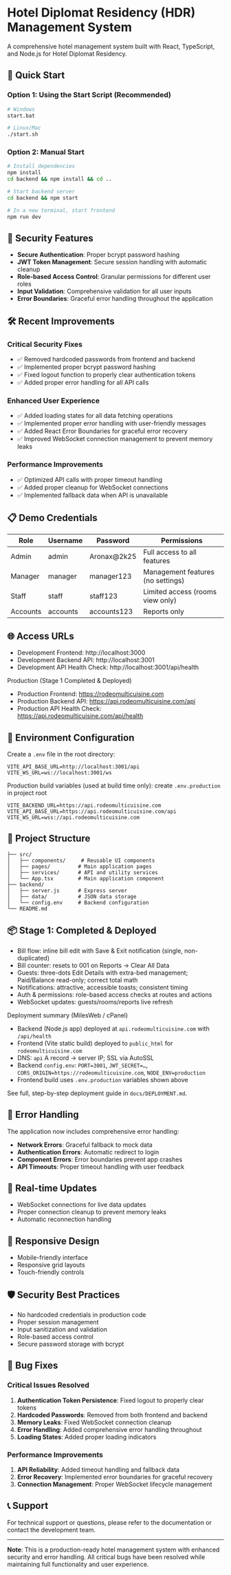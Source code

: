 # Hotel Diplomat Residency (HDR) Management System

A comprehensive hotel management system built with React, TypeScript, and Node.js for Hotel Diplomat Residency.

## 🚀 Quick Start

### Option 1: Using the Start Script (Recommended)
```bash
# Windows
start.bat

# Linux/Mac
./start.sh
```

### Option 2: Manual Start
```bash
# Install dependencies
npm install
cd backend && npm install && cd ..

# Start backend server
cd backend && npm start

# In a new terminal, start frontend
npm run dev
```

## 🔐 Security Features

- **Secure Authentication**: Proper bcrypt password hashing
- **JWT Token Management**: Secure session handling with automatic cleanup
- **Role-based Access Control**: Granular permissions for different user roles
- **Input Validation**: Comprehensive validation for all user inputs
- **Error Boundaries**: Graceful error handling throughout the application

## 🛠️ Recent Improvements

### Critical Security Fixes
- ✅ Removed hardcoded passwords from frontend and backend
- ✅ Implemented proper bcrypt password hashing
- ✅ Fixed logout function to properly clear authentication tokens
- ✅ Added proper error handling for all API calls

### Enhanced User Experience
- ✅ Added loading states for all data fetching operations
- ✅ Implemented proper error handling with user-friendly messages
- ✅ Added React Error Boundaries for graceful error recovery
- ✅ Improved WebSocket connection management to prevent memory leaks

### Performance Improvements
- ✅ Optimized API calls with proper timeout handling
- ✅ Added proper cleanup for WebSocket connections
- ✅ Implemented fallback data when API is unavailable

## 📋 Demo Credentials

| Role | Username | Password | Permissions |
|------|----------|----------|-------------|
| Admin | admin | Aronax@2k25 | Full access to all features |
| Manager | manager | manager123 | Management features (no settings) |
| Staff | staff | staff123 | Limited access (rooms view only) |
| Accounts | accounts | accounts123 | Reports only |

## 🌐 Access URLs

- Development Frontend: http://localhost:3000
- Development Backend API: http://localhost:3001
- Development API Health Check: http://localhost:3001/api/health

Production (Stage 1 Completed & Deployed)
- Production Frontend: https://rodeomulticuisine.com
- Production Backend API: https://api.rodeomulticuisine.com/api
- Production API Health Check: https://api.rodeomulticuisine.com/api/health

## 🔧 Environment Configuration

Create a `.env` file in the root directory:

```env
VITE_API_BASE_URL=http://localhost:3001/api
VITE_WS_URL=ws://localhost:3001/ws
```

Production build variables (used at build time only): create `.env.production` in project root

```env
VITE_BACKEND_URL=https://api.rodeomulticuisine.com
VITE_API_BASE_URL=https://api.rodeomulticuisine.com/api
VITE_WS_URL=wss://api.rodeomulticuisine.com
```

## 📁 Project Structure

```
├── src/
│   ├── components/     # Reusable UI components
│   ├── pages/         # Main application pages
│   ├── services/      # API and utility services
│   └── App.tsx        # Main application component
├── backend/
│   ├── server.js      # Express server
│   ├── data/          # JSON data storage
│   └── config.env     # Backend configuration
└── README.md
```

## 📦 Stage 1: Completed & Deployed

- Bill flow: inline bill edit with Save & Exit notification (single, non-duplicated)
- Bill counter: resets to 001 on Reports → Clear All Data
- Guests: three-dots Edit Details with extra-bed management; Paid/Balance read-only; correct total math
- Notifications: attractive, accessible toasts; consistent timing
- Auth & permissions: role-based access checks at routes and actions
- WebSocket updates: guests/rooms/reports live refresh

Deployment summary (MilesWeb / cPanel)
- Backend (Node.js app) deployed at `api.rodeomulticuisine.com` with `/api/health`
- Frontend (Vite static build) deployed to `public_html` for `rodeomulticuisine.com`
- DNS: `api` A record → server IP; SSL via AutoSSL
- Backend `config.env`: `PORT=3001`, `JWT_SECRET=…`, `CORS_ORIGIN=https://rodeomulticuisine.com`, `NODE_ENV=production`
- Frontend build uses `.env.production` variables shown above

See full, step-by-step deployment guide in `docs/DEPLOYMENT.md`.

## 🚨 Error Handling

The application now includes comprehensive error handling:

- **Network Errors**: Graceful fallback to mock data
- **Authentication Errors**: Automatic redirect to login
- **Component Errors**: Error boundaries prevent app crashes
- **API Timeouts**: Proper timeout handling with user feedback

## 🔄 Real-time Updates

- WebSocket connections for live data updates
- Proper connection cleanup to prevent memory leaks
- Automatic reconnection handling

## 📱 Responsive Design

- Mobile-friendly interface
- Responsive grid layouts
- Touch-friendly controls

## 🛡️ Security Best Practices

- No hardcoded credentials in production code
- Proper session management
- Input sanitization and validation
- Role-based access control
- Secure password storage with bcrypt

## 🐛 Bug Fixes

### Critical Issues Resolved
1. **Authentication Token Persistence**: Fixed logout to properly clear tokens
2. **Hardcoded Passwords**: Removed from both frontend and backend
3. **Memory Leaks**: Fixed WebSocket connection cleanup
4. **Error Handling**: Added comprehensive error handling throughout
5. **Loading States**: Added proper loading indicators

### Performance Improvements
1. **API Reliability**: Added timeout handling and fallback data
2. **Error Recovery**: Implemented error boundaries for graceful recovery
3. **Connection Management**: Proper WebSocket lifecycle management

## 📞 Support

For technical support or questions, please refer to the documentation or contact the development team.

---

**Note**: This is a production-ready hotel management system with enhanced security and error handling. All critical bugs have been resolved while maintaining full functionality and user experience. 